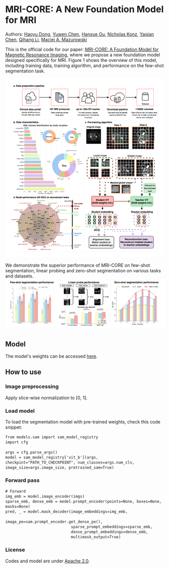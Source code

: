 # MRI-CORE: A New Foundation Model for MRI

Authors: [Haoyu Dong](https://scholar.google.com/citations?user=eZVEUCIAAAAJ&hl=en), [Yuwen Chen](https://scholar.google.com/citations?user=61s49p0AAAAJ&hl=en), [Hanxue Gu](https://scholar.google.com/citations?hl=en&user=aGjCpQUAAAAJ&view_op=list_works&sortby=pubdate), [Nicholas Konz](https://scholar.google.com/citations?user=a9rXidMAAAAJ&hl=en), [Yaqian Chen](https://scholar.google.com/citations?user=iegKFuQAAAAJ&hl=en), [Qihang Li](https://scholar.google.com/citations?user=Yw9_kMQAAAAJ&hl=en), [Maciej A. Mazurowski](https://scholar.google.com/citations?user=HlxjJPQAAAAJ&hl=zh-CN)

This is the official code for our paper: [MRI-CORE: A Foundation Model for Magnetic Resonance Imaging](https://arxiv.org/abs/2404.09957), where we propose a new foundation model designed specifically for MRI. Figure 1 shows the overview of this model, including training data, training algorithm, and performance on the few-shot segmentation task. 

![Fig1: Overview of general fine-tuning strategies based on different levels of dataset availability.](figs/overview.png)

We demonstrate the superior performance of MRI-CORE on few-shot segmentation, linear probing and zero-shot segmentation on various tasks and datasets.
![Fig2: Performance of MRI-CORE on multiple tasks and datasets.](figs/result_combo.png)

## Model
The model's weights can be accessed [here](https://drive.google.com/file/d/1nPkTI3H0vsujlzwY8jxjKwAbOCTJv4yW/view?usp=sharing).

## How to use
### Image preprocessing
Apply slice-wise normalization to [0, 1].

### Load model
To load the segmentation model with pre-trained weights, check this code snippet:
```
from models.sam import sam_model_registry  
import cfg

args = cfg.parse_args()
model = sam_model_registry['vit_b'](args, checkpint="PATH_TO_CHECKPOINT", num_classes=args.num_cls, image_size=args.image_size, pretrained_sam=True)
```

### Forward pass
```
# Forward
img_emb = model.image_encoder(imgs)
sparse_emb, dense_emb = model.prompt_encoder(points=None, boxes=None, masks=None)
pred, _ = model.mask_decoder(image_embeddings=img_emb,                                                              
                             image_pe=sam.prompt_encoder.get_dense_pe(),                                            
                             sparse_prompt_embeddings=sparse_emb,                                                   
                             dense_prompt_embeddings=dense_emb,                                                     
                             multimask_output=True)
```

### License
Codes and model are under [Apache 2.0](./LICENSE).
